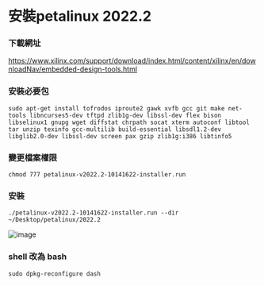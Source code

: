 # 安裝petalinux 2022.2
### 下載網址
https://www.xilinx.com/support/download/index.html/content/xilinx/en/downloadNav/embedded-design-tools.html
### 安裝必要包
```
sudo apt-get install tofrodos iproute2 gawk xvfb gcc git make net-tools libncurses5-dev tftpd zlib1g-dev libssl-dev flex bison libselinux1 gnupg wget diffstat chrpath socat xterm autoconf libtool tar unzip texinfo gcc-multilib build-essential libsdl1.2-dev libglib2.0-dev libssl-dev screen pax gzip zlib1g:i386 libtinfo5
```
### 變更檔案權限
```
chmod 777 petalinux-v2022.2-10141622-installer.run
```
### 安裝
```
./petalinux-v2022.2-10141622-installer.run --dir ~/Desktop/petalinux/2022.2
``` 
![image](https://user-images.githubusercontent.com/122330661/211512672-9db11600-51ba-43ae-bcc4-a255bd7981b6.png)
### shell 改為 bash
```
sudo dpkg-reconfigure dash
```

